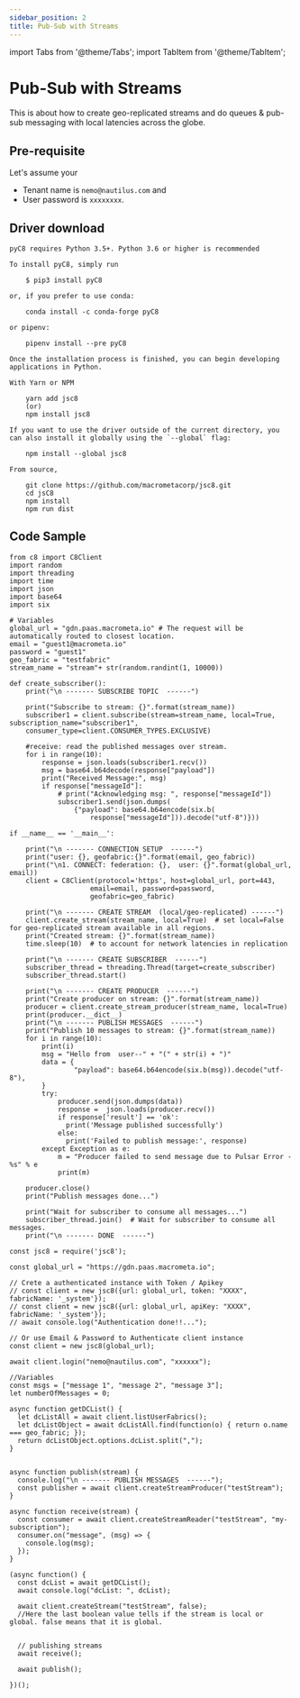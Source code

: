```yaml
---
sidebar_position: 2
title: Pub-Sub with Streams
---
```


import Tabs from '@theme/Tabs';
import TabItem from '@theme/TabItem';

# Pub-Sub with Streams

This is about how to create geo-replicated streams and do queues & pub-sub messaging with local latencies across the globe.

## Pre-requisite

Let's assume your

* Tenant name is `nemo@nautilus.com` and
* User password is `xxxxxxxx`.

## Driver download

<Tabs groupId="operating-systems">
  <TabItem value="py" label="Python Client">

    pyC8 requires Python 3.5+. Python 3.6 or higher is recommended

    To install pyC8, simply run

        $ pip3 install pyC8

    or, if you prefer to use conda:

        conda install -c conda-forge pyC8

    or pipenv:

        pipenv install --pre pyC8

    Once the installation process is finished, you can begin developing applications in Python.

  </TabItem>
  <TabItem value="js" label="Javascript Client">

    With Yarn or NPM

        yarn add jsc8
        (or)
        npm install jsc8

    If you want to use the driver outside of the current directory, you can also install it globally using the `--global` flag:

        npm install --global jsc8

    From source,

        git clone https://github.com/macrometacorp/jsc8.git
        cd jsC8
        npm install
        npm run dist

  </TabItem>
</Tabs>  


## Code Sample

<Tabs groupId="operating-systems">
  <TabItem value="py" label="Python">

    from c8 import C8Client
    import random
    import threading
    import time
    import json
    import base64
    import six

    # Variables
    global_url = "gdn.paas.macrometa.io" # The request will be automatically routed to closest location.
    email = "guest1@macrometa.io"
    password = "guest1"
    geo_fabric = "testfabric"
    stream_name = "stream"+ str(random.randint(1, 10000))

    def create_subscriber():
        print("\n ------- SUBSCRIBE TOPIC  ------")

        print("Subscribe to stream: {}".format(stream_name))
        subscriber1 = client.subscribe(stream=stream_name, local=True, subscription_name="subscriber1",
        consumer_type=client.CONSUMER_TYPES.EXCLUSIVE)

        #receive: read the published messages over stream.
        for i in range(10):
            response = json.loads(subscriber1.recv())
            msg = base64.b64decode(response["payload"])
            print("Received Message:", msg)
            if response["messageId"]:
                # print("Acknowledging msg: ", response["messageId"])
                subscriber1.send(json.dumps(
                    {"payload": base64.b64encode(six.b(
                        response["messageId"])).decode("utf-8")}))

    if __name__ == '__main__':

        print("\n ------- CONNECTION SETUP  ------")
        print("user: {}, geofabric:{}".format(email, geo_fabric))
        print("\n1. CONNECT: federation: {},  user: {}".format(global_url, email))
        client = C8Client(protocol='https', host=global_url, port=443,
                        email=email, password=password,
                        geofabric=geo_fabric)    

        print("\n ------- CREATE STREAM  (local/geo-replicated) ------")
        client.create_stream(stream_name, local=True)  # set local=False for geo-replicated stream available in all regions.
        print("Created stream: {}".format(stream_name))
        time.sleep(10)  # to account for network latencies in replication

        print("\n ------- CREATE SUBSCRIBER  ------")
        subscriber_thread = threading.Thread(target=create_subscriber)
        subscriber_thread.start()

        print("\n ------- CREATE PRODUCER  ------")
        print("Create producer on stream: {}".format(stream_name))
        producer = client.create_stream_producer(stream_name, local=True)
        print(producer.__dict__)
        print("\n ------- PUBLISH MESSAGES  ------")
        print("Publish 10 messages to stream: {}".format(stream_name))
        for i in range(10):
            print(i)
            msg = "Hello from  user--" + "(" + str(i) + ")"
            data = {
                    "payload": base64.b64encode(six.b(msg)).decode("utf-8"),
            }
            try:
                producer.send(json.dumps(data))
                response =  json.loads(producer.recv())
                if response['result'] == 'ok':
                  print('Message published successfully')
                else:
                  print('Failed to publish message:', response)
            except Exception as e:
                m = "Producer failed to send message due to Pulsar Error - %s" % e
                print(m)

        producer.close()
        print("Publish messages done...")

        print("Wait for subscriber to consume all messages...")
        subscriber_thread.join()  # Wait for subscriber to consume all messages.
        print("\n ------- DONE  ------")

  </TabItem>
  <TabItem value="js" label="Javascript">

    const jsc8 = require('jsc8');

    const global_url = "https://gdn.paas.macrometa.io";

    // Crete a authenticated instance with Token / Apikey
    // const client = new jsc8({url: global_url, token: "XXXX", fabricName: '_system'});
    // const client = new jsc8({url: global_url, apiKey: "XXXX", fabricName: '_system'});
    // await console.log("Authentication done!!...");

    // Or use Email & Password to Authenticate client instance
    const client = new jsc8(global_url);

    await client.login("nemo@nautilus.com", "xxxxxx");

    //Variables
    const msgs = ["message 1", "message 2", "message 3"];
    let numberOfMessages = 0;

    async function getDCList() {
      let dcListAll = await client.listUserFabrics();
      let dcListObject = await dcListAll.find(function(o) { return o.name === geo_fabric; });
      return dcListObject.options.dcList.split(",");
    }


    async function publish(stream) {
      console.log("\n ------- PUBLISH MESSAGES  ------");
      const publisher = await client.createStreamProducer("testStream");
    }

    async function receive(stream) {
      const consumer = await client.createStreamReader("testStream", "my-subscription");
      consumer.on("message", (msg) => {
        console.log(msg);
      });
    }

    (async function() {
      const dcList = await getDCList();
      await console.log("dcList: ", dcList);

      await client.createStream("testStream", false);
      //Here the last boolean value tells if the stream is local or global. false means that it is global.


      // publishing streams
      await receive();

      await publish();

    })();
    
  </TabItem>
</Tabs>  
